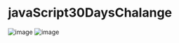 # javaScript30DaysChalange
![image](https://github.com/user-attachments/assets/a1ef247d-7192-4f74-9b69-e6d3a7b4f745)
![image](https://github.com/user-attachments/assets/17fa76e0-2b7a-42f9-9367-bd966dba49af)

